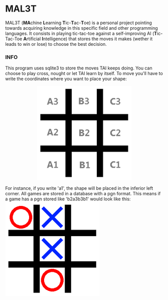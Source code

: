 # MAL3T
MAL3T (**MA**chine **L**earning **T**ic-**T**ac-**T**oe) is a personal project pointing towards acquiring knowledge in this specific field and other programming languages. It consists in playing tic-tac-toe against a self-improving AI (**T**ic-Tac-Toe **A**rtificial **I**ntelligence) that stores the moves it makes (wether it leads to win or lose) to choose the best decision.

### INFO
This program uses sqlite3 to store the moves TAI keeps doing. You can choose to play cross, nought or let TAI learn by itself. To move you'll have to write the coordinates where you want to place your shape:

<p align="center"><img src="https://github.com/Forensor/mal3t/blob/master/img/coords.png"></p>
For instance, if you write 'a1', the shape will be placed in the inferior left corner. All games are stored in a database with a pgn format. This means if a game has a pgn stored like 'b2a3b3b1' would look like this:
<img src="https://github.com/Forensor/mal3t/blob/master/img/samplegame.png">
